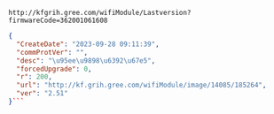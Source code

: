 `http://kfgrih.gree.com/wifiModule/Lastversion?firmwareCode=362001061608`

```json
{
  "CreateDate": "2023-09-28 09:11:39",
  "commProtVer": "",
  "desc": "\u95ee\u9898\u6392\u67e5",
  "forcedUpgrade": 0,
  "r": 200,
  "url": "http://kf.grih.gree.com/wifiModule/image/14085/185264",
  "ver": "2.51"
}```